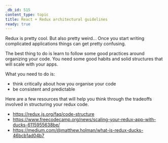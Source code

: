 ```yaml
---
_db_id: 515
content_type: topic
title: React + Redux architectural guidelines
ready: true
---
```


Redux is pretty cool. But also pretty weird... Once you start writing complicated applications things can get pretty confusing.

The best thing to do is learn to follow some good practices around organizing your code. You need some good habits and solid structures that will scale with your apps.

What you need to do is:

- think critically about how you organise your code
- be consistent and predictable

Here are a few resources that will help you think through the tradeoffs involved in structuring your redux code.

- https://redux.js.org/faq/code-structure
- https://www.freecodecamp.org/news/scaling-your-redux-app-with-ducks-6115955638be/
- https://medium.com/@matthew.holman/what-is-redux-ducks-46bcb1ad04b7
